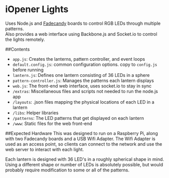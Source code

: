 # iOpener Lights
Uses Node.js and [Fadecandy](https://github.com/scanlime/fadecandy) boards to control RGB LEDs through multiple patterns.  
Also provides a web interface using Backbone.js and Socket.io to control the lights remotely.

##Contents
* `app.js`: Creates the lanterns, pattern controller, and event loops
* `default.config.js`: common configuration options.  copy to `config.js` before running
* `lantern.js`: Defines one lantern consisting of 36 LEDs in a sphere
* `pattern-controller.js`: Manages the patterns each lantern displays
* `web.js`: The front-end web interface, uses socket.io to stay in sync
* `/extras`: Miscellaneous files and scripts not needed to run the node.js app
* `/layouts`: .json files mapping the physical locations of each LED in a lantern
* `/libs`: Helper libraries
* `/patterns`: The LED patterns that get displayed on each lantern
* `/www`: Static files for the web front-end

##Expected Hardware
This was designed to run on a Raspberry Pi, along with two Fadecandy boards and a USB Wifi Adapter.  The Wifi Adapter is used as an access point, so clients can connect to the network and use the web server to interact with each light. 

Each lantern is designed with 36 LED's in a roughly spherical shape in mind.  Using a different shape or number of LEDs is absolutely possible, but would probably require modification to some or all of the patterns.  
